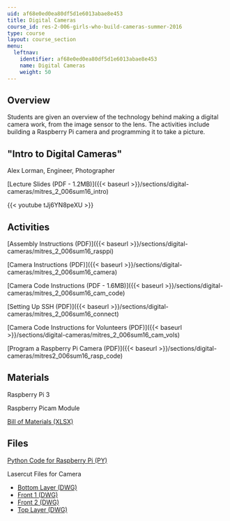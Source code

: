 ```yaml
---
uid: af68e0ed0ea80df5d1e6013abae8e453
title: Digital Cameras
course_id: res-2-006-girls-who-build-cameras-summer-2016
type: course
layout: course_section
menu:
  leftnav:
    identifier: af68e0ed0ea80df5d1e6013abae8e453
    name: Digital Cameras
    weight: 50
---
```


Overview
--------

Students are given an overview of the technology behind making a digital camera work, from the image sensor to the lens. The activities include building a Raspberry Pi camera and programming it to take a picture.

"Intro to Digital Cameras"
--------------------------

Alex Lorman, Engineer, Photographer

[Lecture Slides (PDF - 1.2MB)]({{< baseurl >}}/sections/digital-cameras/mitres_2_006sum16_intro)

{{< youtube tJj6YN8peXU >}}

Activities
----------

[Assembly Instructions (PDF)]({{< baseurl >}}/sections/digital-cameras/mitres_2_006sum16_rasppi)

[Camera Instructions (PDF)]({{< baseurl >}}/sections/digital-cameras/mitres_2_006sum16_camera)

[Camera Code Instructions (PDF - 1.6MB)]({{< baseurl >}}/sections/digital-cameras/mitres_2_006sum16_cam_code)

[Setting Up SSH (PDF)]({{< baseurl >}}/sections/digital-cameras/mitres_2_006sum16_connect)

[Camera Code Instructions for Volunteers (PDF)]({{< baseurl >}}/sections/digital-cameras/mitres_2_006sum16_cam_vols)

[Program a Raspberry Pi Camera (PDF)]({{< baseurl >}}/sections/digital-cameras/mitres2_006sum16_rasp_code)

Materials
---------

Raspberry Pi 3

Raspberry Picam Module

[Bill of Materials (XLSX)](https://open-learning-course-data-production.s3.amazonaws.com/res-2-006-girls-who-build-cameras-summer-2016/a32431d7be5414c8d2b5c34674e9ea5b_RES2006_SU16_BOM.xlsx)

Files
-----

[Python Code for Raspberry Pi (PY)](https://open-learning-course-data-production.s3.amazonaws.com/res-2-006-girls-who-build-cameras-summer-2016/c270701c3f39e43821d74fb9fbe52235_RES2006_SU16_take_picture.py)

Lasercut Files for Camera

*   [Bottom Layer (DWG)](https://open-learning-course-data-production.s3.amazonaws.com/res-2-006-girls-who-build-cameras-summer-2016/be3f3254e2dbe60ee111268698265089_RES2006_SU16_bottomlayer.dwg)
*   [Front 1 (DWG)](https://open-learning-course-data-production.s3.amazonaws.com/res-2-006-girls-who-build-cameras-summer-2016/95cafcf13960abd197a9df591e9f504b_RES2006_SU16_front1.dwg)
*   [Front 2 (DWG)](https://open-learning-course-data-production.s3.amazonaws.com/res-2-006-girls-who-build-cameras-summer-2016/40cc0fb8473c29435ef9ae620278724b_RES2006_SU16_front2.dwg)
*   [Top Layer (DWG)](https://open-learning-course-data-production.s3.amazonaws.com/res-2-006-girls-who-build-cameras-summer-2016/a0cc45628dc45e074b231b9b1cd5c055_RES2006_SU16_toplayer.dwg)